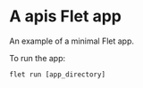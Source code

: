 # A apis Flet app

An example of a minimal Flet app.

To run the app:

```
flet run [app_directory]
```